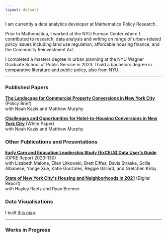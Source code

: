 ```yaml
---
layout: default
---
```


I am currently a data analytics developer at Mathematica Policy Research.

Prior to Mathematica, I worked at the NYU Furman Center where I contributed to research, data analysis and writing on range of urban-related policy issues including land use regulation, affordable housing finance, and the Community Reinvestment Act. 

I completed a masters degree in urban planning at the NYU Wagner Graduate School of Public Service in 2023. I hold a bachelors degree in comparative literature and public policy, also from NYU.

***

### Published Papers ###

<b>[The Landscape for Commercial Property Conversions in New York City](https://furmancenter.org/research/publication/commercial-property-conversions)</b> (Policy Brief)
<br>with Noah Kazis and Matthew Murphy

<b>[Challenges and Opportunities for Hotel-to-Housing Conversions in New York City](https://furmancenter.org/research/publication/challenges-and-opportunities-for-hotel-to-housing-conversions-in-new-york-c)</b> (White Paper)
<br>with Noah Kazis and Matthew Murphy

### Other Publications and Presentations ###

<b>[Early Care and Education Leadership Study (ExCELS) Data User’s Guide](https://www.mathematica.org/publications/early-care-and-education-leadership-study-excels-data-users-guide)</b> (OPRE Report 2023-130)
<br>with Lizabeth Malone, Ellen Litkowski, Brett Eiffes, Davis Straske, Scilla Albanese, Yange Xue, Katie Gonzales, Reggie Gilliard, and Gretchen Kirby

<b>[State of New York City's Housing and Neighborhoods in 2021](https://furmancenter.org/stateofthecity/state-of-the-city-2021/)</b> (Digital Report)
<br>with Hayley Raetz and Ryan Brenner

### Data Visualisations ###

I built [this map](https://furmancenter.shinyapps.io/officehotelmap/).

***

### Works in Progress ###
